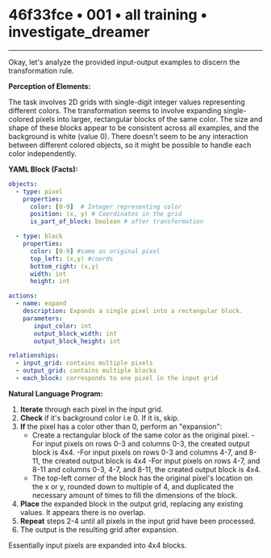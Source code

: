 # 46f33fce • 001 • all training • investigate_dreamer

---
Okay, let's analyze the provided input-output examples to discern the transformation rule.

**Perception of Elements:**

The task involves 2D grids with single-digit integer values representing different colors. The transformation seems to involve expanding single-colored pixels into larger, rectangular blocks of the same color. The size and shape of these blocks appear to be consistent across all examples, and the background is white (value 0). There doesn't seem to be any interaction between different colored objects, so it might be possible to handle each color independently.

**YAML Block (Facts):**



```yaml
objects:
  - type: pixel
    properties:
      color: [0-9]  # Integer representing color
      position: (x, y) # Coordinates in the grid
      is_part_of_block: boolean # after transformation

  - type: block
    properties:
      color: [0-9] #same as original pixel
      top_left: (x,y) #coords
      bottom_right: (x,y)
      width: int
      height: int

actions:
  - name: expand
    description: Expands a single pixel into a rectangular block.
    parameters:
       input_color: int
       output_block_width: int
       output_block_height: int

relationships:
  - input_grid: contains multiple pixels
  - output_grid: contains multiple blocks
  - each_block: corresponds to one pixel in the input grid

```



**Natural Language Program:**

1. **Iterate** through each pixel in the input grid.
2. **Check** if it's background color i.e 0. If it is, skip.
3. **If** the pixel has a color other than 0, perform an "expansion":
    - Create a rectangular block of the same color as the original pixel.
        -For input pixels on rows 0-3 and columns 0-3, the created output block is 4x4.
        -For input pixels on rows 0-3 and columns 4-7, and 8-11, the created output block is 4x4
        -For input pixels on rows 4-7, and 8-11 and columns 0-3, 4-7, and 8-11, the created output block is 4x4.
    -  The top-left corner of the block has the original pixel's location on the x or y, rounded down to multiple of 4, and duplicated the necessary amount of times to fill the dimensions of the block.
4. **Place** the expanded block in the output grid, replacing any existing values. It appears there is no overlap.
5. **Repeat** steps 2-4 until all pixels in the input grid have been processed.
6. The output is the resulting grid after expansion.

Essentially input pixels are expanded into 4x4 blocks.

